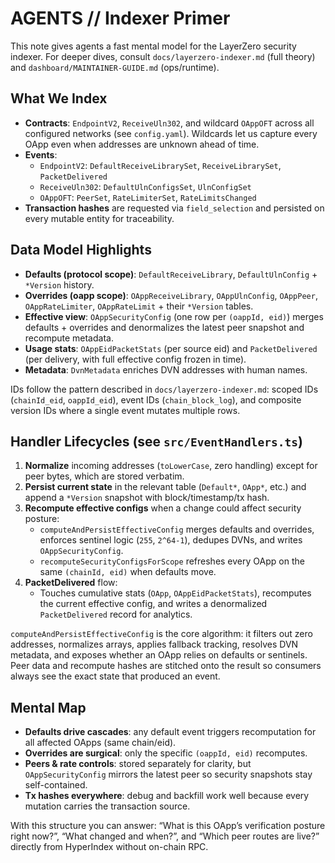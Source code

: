 # AGENTS // Indexer Primer

This note gives agents a fast mental model for the LayerZero security indexer. For deeper dives, consult `docs/layerzero-indexer.md` (full theory) and `dashboard/MAINTAINER-GUIDE.md` (ops/runtime).

## What We Index
- **Contracts**: `EndpointV2`, `ReceiveUln302`, and wildcard `OAppOFT` across all configured networks (see `config.yaml`). Wildcards let us capture every OApp even when addresses are unknown ahead of time.
- **Events**:
  - `EndpointV2`: `DefaultReceiveLibrarySet`, `ReceiveLibrarySet`, `PacketDelivered`
  - `ReceiveUln302`: `DefaultUlnConfigsSet`, `UlnConfigSet`
  - `OAppOFT`: `PeerSet`, `RateLimiterSet`, `RateLimitsChanged`
- **Transaction hashes** are requested via `field_selection` and persisted on every mutable entity for traceability.

## Data Model Highlights
- **Defaults (protocol scope)**: `DefaultReceiveLibrary`, `DefaultUlnConfig` + `*Version` history.
- **Overrides (oapp scope)**: `OAppReceiveLibrary`, `OAppUlnConfig`, `OAppPeer`, `OAppRateLimiter`, `OAppRateLimit` + their `*Version` tables.
- **Effective view**: `OAppSecurityConfig` (one row per `(oappId, eid)`) merges defaults + overrides and denormalizes the latest peer snapshot and recompute metadata.
- **Usage stats**: `OAppEidPacketStats` (per source eid) and `PacketDelivered` (per delivery, with full effective config frozen in time).
- **Metadata**: `DvnMetadata` enriches DVN addresses with human names.

IDs follow the pattern described in `docs/layerzero-indexer.md`: scoped IDs (`chainId_eid`, `oappId_eid`), event IDs (`chain_block_log`), and composite version IDs where a single event mutates multiple rows.

## Handler Lifecycles (see `src/EventHandlers.ts`)
1. **Normalize** incoming addresses (`toLowerCase`, zero handling) except for peer bytes, which are stored verbatim.
2. **Persist current state** in the relevant table (`Default*`, `OApp*`, etc.) and append a `*Version` snapshot with block/timestamp/tx hash.
3. **Recompute effective configs** when a change could affect security posture:
   - `computeAndPersistEffectiveConfig` merges defaults and overrides, enforces sentinel logic (`255`, `2^64-1`), dedupes DVNs, and writes `OAppSecurityConfig`.
   - `recomputeSecurityConfigsForScope` refreshes every OApp on the same `(chainId, eid)` when defaults move.
4. **PacketDelivered** flow:
   - Touches cumulative stats (`OApp`, `OAppEidPacketStats`), recomputes the current effective config, and writes a denormalized `PacketDelivered` record for analytics.

`computeAndPersistEffectiveConfig` is the core algorithm: it filters out zero addresses, normalizes arrays, applies fallback tracking, resolves DVN metadata, and exposes whether an OApp relies on defaults or sentinels. Peer data and recompute hashes are stitched onto the result so consumers always see the exact state that produced an event.

## Mental Map
- **Defaults drive cascades**: any default event triggers recomputation for all affected OApps (same chain/eid).
- **Overrides are surgical**: only the specific `(oappId, eid)` recomputes.
- **Peers & rate controls**: stored separately for clarity, but `OAppSecurityConfig` mirrors the latest peer so security snapshots stay self-contained.
- **Tx hashes everywhere**: debug and backfill work well because every mutation carries the transaction source.

With this structure you can answer: “What is this OApp’s verification posture right now?”, “What changed and when?”, and “Which peer routes are live?” directly from HyperIndex without on-chain RPC.

